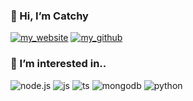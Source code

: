 ### 👋 Hi, I’m Catchy
[![my_website](https://img.shields.io/badge/RaonHive-FF9800?style=plastic&logo=google-chrome&logoColor=white)](https://raonhive.win)
[![my_github](https://img.shields.io/badge/NubiHub-222222?style=plastic&logo=github&logoColor=white)](https://github.com/nubihub)

### 👀 I’m interested in..
![node.js](https://img.shields.io/badge/Node.js-43853D?style=plastic&logo=node.js&logoColor=white)
![js](https://img.shields.io/badge/JavaScript-323330?style=plastic&logo=javascript&logoColor=white)
![ts](https://img.shields.io/badge/TypeScript-007ACC?style=plastic&logo=typescript&logoColor=white)
![mongodb](https://img.shields.io/badge/MongoDB-4EA94B?style=plastic&logo=mongodb&logoColor=white)
![python](https://img.shields.io/badge/Python-3776AB?style=plastic&logo=python&logoColor=white)

<!---
nubihub/nubihub is a ✨ special ✨ repository because its `README.md` (this file) appears on your GitHub profile.
You can click the Preview link to take a look at your changes.
--->
